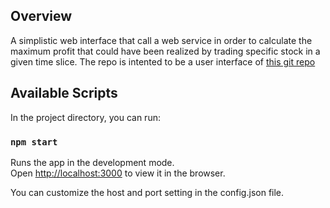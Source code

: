 ## Overview
A simplistic web interface that call a web service in order to calculate the maximum profit that could have been realized by trading specific stock in a given time slice.
The repo is intented to be a user interface of [this git repo](https://github.com/nikolaygs/stockpricews)

## Available Scripts

In the project directory, you can run:

### `npm start`

Runs the app in the development mode.<br>
Open [http://localhost:3000](http://localhost:3000) to view it in the browser.

You can customize the host and port setting in the config.json file.